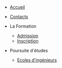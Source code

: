 - [Accueil](/)

- [Contacts](/contacts)

- La Formation
    - [Admission](/admission)
        <!-- - via Parcoursup
        - ~~hors Parcoursup~~ -->
    - [Inscription](/inscription)

- Poursuite d'études
    - [Ecoles d'ingénieurs](/poursuite-etudes/ecoles-ingenieurs.md)